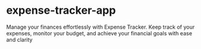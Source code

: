 # expense-tracker-app
Manage your finances effortlessly with Expense Tracker. Keep track of your expenses, monitor your budget, and achieve your financial goals with ease and clarity
